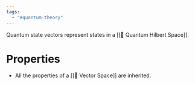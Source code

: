 ```yaml
---
tags:
  - "#quantum-theory"
---
```

Quantum state vectors represent states in a [[📘 Quantum Hilbert Space]].

# Properties
- All the properties of a [[📘 Vector Space]] are inherited.